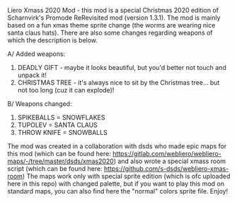 Liero Xmass 2020 Mod - this mod is a special Christmas 2020 edition of Scharnvirk's Promode ReRevisited mod (version 1.3.1). The mod is mainly based on a fun xmas theme sprite change (the worms are wearing nice santa claus hats). There are also some changes regarding weapons of which the description is below.

A/ Added weapons:
1. DEADLY GIFT - maybe it looks beautiful, but you'd better not touch and unpack it!
2. CHRISTMAS TREE - it's always nice to sit by the Christmas tree... but not too long (cuz it can explode)!

B/ Weapons changed:
1. SPIKEBALLS = SNOWFLAKES
2. TUPOLEV = SANTA CLAUS
3. THROW KNIFE = SNOWBALLS

The mod was created in a collaboration with dsds who made epic maps for this mod (which can be found here: https://gitlab.com/webliero/webliero-maps/-/tree/master/dsds/xmas2020) and also wrote a special xmass room script (which can be found here: https://github.com/s-dsds/webliero-xmas-room) The maps work only with special sprite edition (which is ofc uploaded here in this repo) with changed palette, but if you want to play this mod on standard maps, you can also find here the "normal" colors sprite file. Enjoy!
